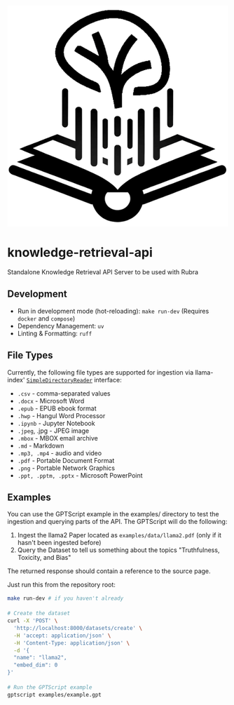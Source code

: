 <p align="center">
  <img src="src/static/img/icon.png" />
</p>

# knowledge-retrieval-api

Standalone Knowledge Retrieval API Server to be used with Rubra

## Development

- Run in development mode (hot-reloading): `make run-dev` (Requires `docker` and `compose`)
- Dependency Management: `uv`
- Linting & Formatting: `ruff`

## File Types

Currently, the following file types are supported for ingestion via llama-index' [`SimpleDirectoryReader`](https://docs.llamaindex.ai/en/stable/module_guides/loading/simpledirectoryreader.html#supported-file-types) interface:

- `.csv` - comma-separated values
- `.docx` - Microsoft Word
- `.epub` - EPUB ebook format
- `.hwp` - Hangul Word Processor
- `.ipynb` - Jupyter Notebook
- `.jpeg`, .jpg - JPEG image
- `.mbox` - MBOX email archive
- `.md` - Markdown
- `.mp3, .mp4` - audio and video
- `.pdf` - Portable Document Format
- `.png` - Portable Network Graphics
- `.ppt, .pptm, .pptx` - Microsoft PowerPoint

## Examples

You can use the GPTScript example in the examples/ directory to test the ingestion and querying parts of the API.
The GPTScript will do the following:

1. Ingest the llama2 Paper located as `examples/data/llama2.pdf` (only if it hasn't been ingested before)
2. Query the Dataset to tell us something about the topics "Truthfulness, Toxicity, and Bias"

The returned response should contain a reference to the source page.

Just run this from the repository root:

```bash
make run-dev # if you haven't already

# Create the dataset
curl -X 'POST' \
  'http://localhost:8000/datasets/create' \
  -H 'accept: application/json' \
  -H 'Content-Type: application/json' \
  -d '{
  "name": "llama2",
  "embed_dim": 0
}'

# Run the GPTScript example
gptscript examples/example.gpt
```
